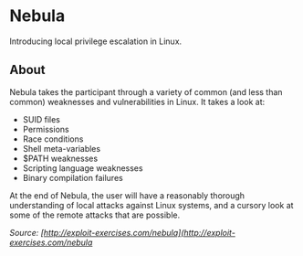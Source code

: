 Nebula
===
Introducing local privilege escalation in Linux.

About
---
Nebula takes the participant through a variety of common (and less than common) weaknesses and vulnerabilities in Linux. It takes a look at:

* SUID files
* Permissions
* Race conditions
* Shell meta-variables
* $PATH weaknesses
* Scripting language weaknesses
* Binary compilation failures

At the end of Nebula, the user will have a reasonably thorough understanding of local attacks against Linux systems, and a cursory look at some of the remote attacks that are possible.

*Source: [http://exploit-exercises.com/nebula](http://exploit-exercises.com/nebula*
